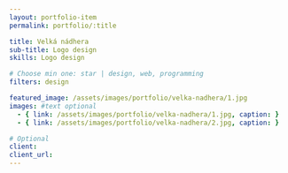 ```yaml
---
layout: portfolio-item
permalink: portfolio/:title

title: Velká nádhera
sub-title: Logo design
skills: Logo design

# Choose min one: star | design, web, programming
filters: design

featured_image: /assets/images/portfolio/velka-nadhera/1.jpg
images: #text optional
  - { link: /assets/images/portfolio/velka-nadhera/1.jpg, caption: }
  - { link: /assets/images/portfolio/velka-nadhera/2.jpg, caption: }

# Optional
client:
client_url:
---
```

